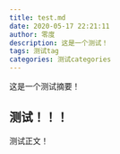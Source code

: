 ```yaml
---
title: test.md
date: 2020-05-17 22:21:11
author: 零度
description: 这是一个测试！
tags: 测试tag
categories: 测试categories
---
```


这是一个测试摘要！

<!-- more -->
## 测试！！！
测试正文！
